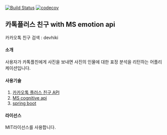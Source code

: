 [![Build Status](https://travis-ci.org/giraffeb/helloface.svg?branch=master)](https://travis-ci.org/giraffeb/helloface)
[![codecov](https://codecov.io/gh/giraffeb/helloface/branch/master/graph/badge.svg)](https://codecov.io/gh/giraffeb/helloface)

## 카톡플러스 친구 with MS emotion api
카카오톡 친구 검색 : devhiki

#### 소개
사용자가 카톡플친에게 사진을 보내면 사진의 인물에 대한 표정 분석을 리턴하는 어플리케이션입니다.


#### 사용기술
1) [카카오톡 플러스 친구 API](https://center-pf.kakao.com/)
2) [MS cognitive api](https://azure.microsoft.com/ko-kr/services/cognitive-services/)
3) [spring boot](https://projects.spring.io/spring-boot/)


#### 라이선스
MIT라이선스를 사용합니다.


